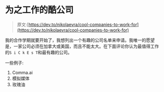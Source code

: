 # 为之工作的酷公司

> 原文:[https://dev.to/nikolaevra/cool-companies-to-work-for](https://dev.to/nikolaevra/cool-companies-to-work-for)

我的合作学期就要开始了，我想列出一个有趣的公司名单来申请。我唯一的愿望是，一家公司必须在加拿大或美国，而且不能太大。在下面评论你认为最值得工作的`S i C k E s T`和最有趣的公司。

一些例子:

1.  Comma.ai
2.  模拟媒体
3.  玫瑰油